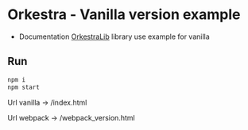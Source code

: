 # Orkestra - Vanilla version example

- Documentation [OrkestraLib](https://github.com/itamayo/orkestraLibtra) library use example for vanilla


## Run

```bash
npm i
npm start

```
Url vanilla -> /index.html

Url webpack -> /webpack_version.html

